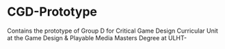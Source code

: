 # CGD-Prototype
Contains the prototype of Group D for Critical Game Design Curricular Unit at the Game Design &amp; Playable Media Masters Degree at ULHT-
